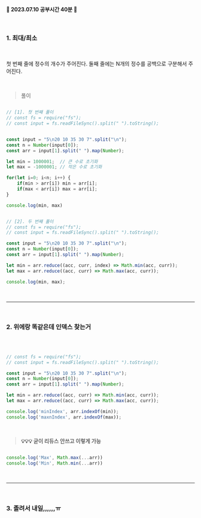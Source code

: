 <b> 🐰 2023.07.10 공부시간 40분 🐰 </b>

<br/>

### 1. 최대/최소
<br/>

첫 번째 줄에 정수의 개수가 주어진다. 둘째 줄에는 N개의 정수를 공백으로 구분해서 주어진다.

<br/> 


> 풀이

```javaScript

// [1]. 첫 번째 풀이
// const fs = require("fs");
// const input = fs.readFileSync().split(" ").toString();


const input = "5\n20 10 35 30 7".split("\n");
const n = Number(input[0]);
const arr = input[1].split(" ").map(Number);

let min = 1000001;  // 큰 수로 초기화
let max = -1000001; // 작은 수로 초기화

for(let i=0; i<n; i++) {
	if(min > arr[i]) min = arr[i];
	if(max < arr[i]) max = arr[i];
}

console.log(min, max)


// [2]. 두 번째 풀이
// const fs = require("fs");
// const input = fs.readFileSync().split(" ").toString();

const input = "5\n20 10 35 30 7".split("\n");
const n = Number(input[0]);
const arr = input[1].split(" ").map(Number);

let min = arr.reduce((acc, curr, index) => Math.min(acc, curr));
let max = arr.reduce((acc, curr) => Math.max(acc, curr));

console.log(min, max);


```

<br/>

----

<br/>

### 2. 위에랑 똑같은데 인덱스 찾는거

<br/> 

```javaScript

// const fs = require("fs");
// const input = fs.readFileSync().split(" ").toString();

const input = "5\n20 10 35 30 7".split("\n");
const n = Number(input[0]);
const arr = input[1].split(" ").map(Number);

let min = arr.reduce((acc, curr) => Math.min(acc, curr));
let max = arr.reduce((acc, curr) => Math.max(acc, curr));

console.log('minIndex', arr.indexOf(min));
console.log('maxnIndex', arr.indexOf(max));

```

<br/>

> <b>💡💡💡 굳이 리듀스 안쓰고 이렇게 가능</b>
```javaScript

console.log('Max', Math.max(...arr))
console.log('Min', Math.min(...arr))

```

<br/>

----

<br/>

### 3. 졸려서 내일,,,,,,ㅠ

<br/> 